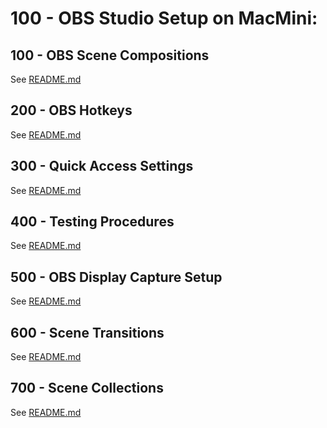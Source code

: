 # 100 - OBS Studio Setup on MacMini:

## 100 - OBS Scene Compositions

See [README.md](./100/README.md)

## 200 - OBS Hotkeys

See [README.md](./200/README.md)

## 300 - Quick Access Settings

See [README.md](./300/README.md)

## 400 - Testing Procedures

See [README.md](./400/README.md)

## 500 - OBS Display Capture Setup

See [README.md](./500/README.md)

## 600 - Scene Transitions

See [README.md](./600/README.md)

## 700 - Scene Collections

See [README.md](./700/README.md)
